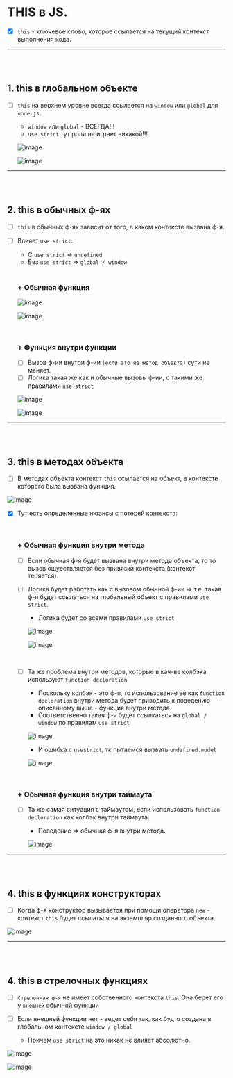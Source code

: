 # THIS в JS.

- [x] `this` - ключевое слово, которое ссылается на текущий контекст выполнения кода. 

<hr>
<br>
<br>

<h2>1. this в глобальном объекте</h2>

- [ ] `this` на верхнем уровне всегда ссылается на `window` или `global` для `node.js`.

  + `window` или `global` - ВСЕГДА!!!
  + `use strict` тут роли не играет никакой!!!

  ![image](https://github.com/acidshotgun/learn-js-vanilla/assets/117285472/e0622cf5-9a63-4f9e-ab55-4a2d8ffcb121)
  
  ![image](https://github.com/acidshotgun/learn-js-vanilla/assets/117285472/9cfdd02b-cdee-43c5-838d-248fa9539b6a)

<hr>
<br>
<br>

<h2>2. this в обычных ф-ях</h2>

- [ ] `this` в обычных ф-ях зависит от того, в каком контексте вызвана ф-я.

- [ ] Влияет `use strict`:

  + С `use strict` => `undefined`
  + Без `use strict` => `global / window`
     
  <br>
     
  <h3>+ Обычная функция</h3>

  ![image](https://github.com/acidshotgun/learn-js-vanilla/assets/117285472/60b2ce37-5e79-4e99-ae41-536cd0b7fae5)

  ![image](https://github.com/acidshotgun/learn-js-vanilla/assets/117285472/bd79b10b-4e97-4515-8bd5-23238dc2b7fd)

  <br>

  <h3>+ Функция внутри функции</h3>

  - [ ] Вызов ф-ии внутри ф-ии `(если это не метод объекта)` сути не меняет.
  - [ ] Логика такая же как и обычные вызовы ф-ии, с такими же правилами `use strict`
     
  ![image](https://github.com/acidshotgun/learn-js-vanilla/assets/117285472/bb401204-4026-46ca-af3b-b539aa63abe6)

  ![image](https://github.com/acidshotgun/learn-js-vanilla/assets/117285472/a286aad2-d5a0-46cf-a6ad-b583bed275b5)

<hr>
<br>
<br>

<h2>3. this в методах объекта</h2>

- [ ] В методах объекта контекст `this` ссылается на объект, в контексте которого была вызвана функция.

![image](https://github.com/acidshotgun/learn-js-vanilla/assets/117285472/71aa41a4-1355-47f8-ada2-1309bc0dd0d4)

- [x] Тут есть определенные нюансы с потерей контекста:

  <br>
       
    <h3>+ Обычная функция внутри метода</h3>

    - [ ] Если обычная ф-я будет вызвана внутри метода объекта, то то вызов ощуествляется без привязки контекста (контекст теряется).
    - [ ] Логика будет работать как с вызовом обычной ф-ии => т.е. такая ф-я будет ссылаться на глобальный объект с правилами `use strict`.
     
      + Логика будет со всеми правилами `use strict`
         
      ![image](https://github.com/acidshotgun/learn-js-vanilla/assets/117285472/792f9d37-8459-41ae-bb44-1d346e97e7f8)

      ![image](https://github.com/acidshotgun/learn-js-vanilla/assets/117285472/51607b20-79dd-4c52-96c0-93c95b20281a)

    <br>

    - [ ] Та же проблема внутри методов, которые в кач-ве колбэка используют `function decloration`

      + Поскольку колбэк - это ф-я, то использование ее как `function decloration` внутри метода будет приводить к поведению описанному выше - функция внутри метода.
      + Соответственно такая ф-я будет ссылкаться на `global / window` по правилам `use strict`
         
      ![image](https://github.com/acidshotgun/learn-js-vanilla/assets/117285472/635b6f9b-e491-4467-84fd-8447bc271328)

      + И ошибка с `usestrict`, тк пытаемся вызвать `undefined.model`
         
      ![image](https://github.com/acidshotgun/learn-js-vanilla/assets/117285472/db29cd7e-224b-4aa3-860c-0582c8a49a3d)

  <br>
       
    <h3>+ Обычная функция внутри таймаута</h3>

    - [ ] Та же самая ситуация с таймаутом, если использовать `function decloration` как колбэк внутри таймаута.
       
      + Поведение => обычная ф-я внутри метода.
         
      ![image](https://github.com/acidshotgun/learn-js-vanilla/assets/117285472/09396827-af5d-4983-b0d2-369cedea619d)

<hr>
<br>
<br>

<h2>4. this в функциях конструкторах</h2>

- [ ] Когда ф-я конструктор вызывается при помощи оператора `new` - контекст `this` будет ссылаться на экземпляр созданного объекта.

![image](https://github.com/acidshotgun/learn-js-vanilla/assets/117285472/46fe5b1f-9354-4e0f-9514-61c9d3df518b)

<hr>
<br>
<br>

<h2>4. this в стрелочных функциях</h2>      

- [ ] `Стрелочная ф-я` не имеет собственного контекста `this`. Она берет его у `внешней` обычной функции
- [ ] Если внешней функции нет - ведет себя так, как будто создана в глобальном контексте `window / global`

  + Причем `use strict` на это никак не влияет абсолютно.
     
![image](https://github.com/acidshotgun/learn-js-vanilla/assets/117285472/f2c88302-4df4-44e5-aeda-1899424526a5)

![image](https://github.com/acidshotgun/learn-js-vanilla/assets/117285472/56cb52d8-6ed1-4f4e-8cae-89545debaa56)
  


    
